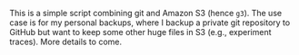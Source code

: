 This is a simple script combining git and Amazon S3 (hence `g3`). The use case
is for my personal backups, where I backup a private git repository to GitHub
but want to keep some other huge files in S3 (e.g., experiment traces). More
details to come.
